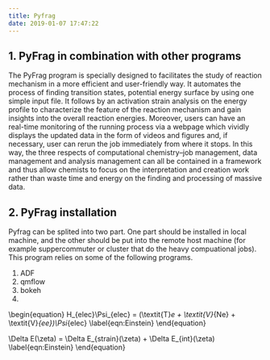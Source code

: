```yaml
---
title: Pyfrag
date: 2019-01-07 17:47:22
---
```



## 1. PyFrag in combination with other programs

The PyFrag program is specially designed to facilitates the study of reaction mechanism in a more efficient and user-friendly way. It automates the process of finding transition states, potential energy surface by using one simple input file. It follows by an activation strain analysis on the energy profile to characterize the feature of the reaction mechanism and gain insights into the overall reaction energies. Moreover, users can have an real-time monitoring of the running process via a webpage which vividly displays the updated data in the form of videos and figures and, if necessary, user can rerun the job immediately from where it stops. In this way, the three respects of computational chemistry–job management, data management and analysis management can all be contained in a framework and thus allow chemists to focus on the interpretation and creation work rather than waste time and energy on the finding and processing of massive data.

## 2. PyFrag installation

Pyfrag can be splited into two part. One part should be installed in local machine, and the other should be put into the remote host machine (for example suppercommuter or cluster that do the heavy compuational jobs). This program relies on some of the following programs.

1. ADF
2. qmflow
3. bokeh
4.


\begin{equation}
H_{elec}\Psi_{elec} = (\textit{T}_e  + \textit{V}_{Ne} + \textit{V}_{ee})\Psi_{elec}
\label{eqn:Einstein}
\end{equation}


\Delta E(\zeta) = \Delta E_{strain}(\zeta) + \Delta E_{int}(\zeta)
\label{eqn:Einstein}
\end{equation}

